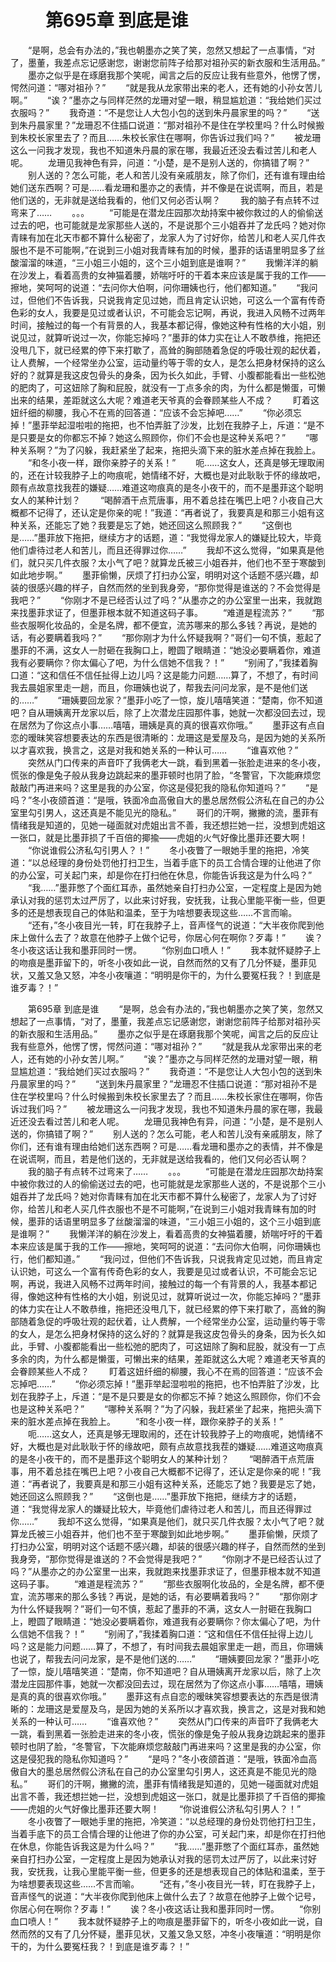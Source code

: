 # 　　第695章 到底是谁
　　“是啊，总会有办法的，”我也朝墨亦之笑了笑，忽然又想起了一点事情，“对了，墨董，我差点忘记感谢您，谢谢您前阵子给那对祖孙买的新衣服和生活用品。”
　　墨亦之似乎是在琢磨我那个笑呢，闻言之后的反应让我有些意外，他愣了愣，愕然问道：“哪对祖孙？”
　　“就是我从龙家带出来的老人，还有她的小孙女苦儿啊。”
　　“诶？”墨亦之与同样茫然的龙珊对望一眼，稍显尴尬道：“我给她们买过衣服吗？”
　　我奇道：“不是您让人大包小包的送到朱丹晨家里的吗？”
　　“送到朱丹晨家里？”龙珊忍不住插口说道：“那对祖孙不是住在学校里吗？什么时候搬到朱校长家里去了？而且……朱校长家住在哪啊，你告诉过我们吗？”
　　被龙珊这么一问我才发现，我也不知道朱丹晨的家在哪，我最近还没去看过苦儿和老人呢。
　　龙珊见我神色有异，问道：“小楚，是不是别人送的，你搞错了啊？”
　　别人送的？怎么可能，老人和苦儿没有亲戚朋友，除了你们，还有谁有理由给她们送东西啊？可是……看龙珊和墨亦之的表情，并不像是在说谎啊，而且，若是他们送的，无非就是送给我看的，他们又何必否认啊？
　　我的脑子有点转不过弯来了……
　　。。。
　　“可能是在潜龙庄园那次劫持案中被你救过的人的偷偷送过去的吧，也可能就是龙家那些人送的，不是说那个三小姐吞并了龙氏吗？她对你青睐有加在北天市都不算什么秘密了，龙家人为了讨好你，给苦儿和老人买几件衣服也不是不可能啊，”在说到三小姐对我青睐有加的时候，墨菲的话语里明显多了丝酸溜溜的味道，“三小姐三小姐的，这个三小姐到底是谁啊？”
　　我懒洋洋的躺在沙发上，看着高贵的女神猫着腰，娇喘吁吁的干着本来应该是属于我的工作——擦地，笑呵呵的说道：“去问你大伯啊，问你珊姨也行，他们都知道。”
　　“我问过，但他们不告诉我，只说我肯定见过她，而且肯定认识她，可这么一个富有传奇色彩的女人，我要是见过或者认识，不可能会忘记啊，再说，我进入风畅不过两年时间，接触过的每一个有背景的人，我基本都记得，像她这种有性格的大小姐，别说见过，就算听说过一次，你能忘掉吗？”墨菲的体力实在让人不敢恭维，拖把还没甩几下，就已经累的停下来打歇了，高耸的胸部随着急促的呼吸壮观的起伏着，让人费解，一个经常坐办公室，运动量约等于零的女人，是怎么把身材保持的这么好的？就算是我这皮包骨头的身条，因为长久如此，手臂、小腹都能看出一些松弛的肥肉了，可这妞除了胸和屁股，就没有一丁点多余的肉，为什么都是懒蛋，可懒出来的结果，差距就这么大呢？难道老天爷真的会眷顾某些人不成？
　　盯着这妞纤细的柳腰，我心不在焉的回答道：“应该不会忘掉吧……”
　　“你必须忘掉！”墨菲举起湿啦啦的拖把，也不怕弄脏了沙发，比划在我脖子上，斥道：“是不是只要是女的你都忘不掉？她这么照顾你，你们不会也是这种关系吧？”
　　“哪种关系啊？”为了闪躲，我赶紧坐了起来，拖把头滴下来的脏水差点掉在我脸上。
　　“和冬小夜一样，跟你亲脖子的关系！”
　　呃……这女人，还真是够无理取闹的，还在计较我脖子上的吻痕呢，她情绪不好，大概也是对此耿耿于怀的缘故吧，颇有点故意找我茬的嫌疑……难道这吻痕真的是冬小夜干的，而不是墨菲这个聪明女人的某种计划？
　　“喝醉酒干点荒唐事，用不着总挂在嘴巴上吧？小夜自己大概都不记得了，还认定是你亲的呢！”我道：“再者说了，我要真是和那三小姐有这种关系，还能忘了她？我要是忘了她，她还回这么照顾我？”
　　“这倒也是……”墨菲放下拖把，继续方才的话题，道：“我觉得龙家人的嫌疑比较大，毕竟他们虐待过老人和苦儿，而且还得罪过你……”
　　我却不这么觉得，“如果真是他们，就只买几件衣服？太小气了吧？就算龙氏被三小姐吞并，他们也不至于寒酸到如此地步啊。”
　　墨菲偷懒，厌烦了打扫办公室，明明对这个话题不感兴趣，却装的很感兴趣的样子，自然而然的坐到我身旁，“那你觉得是谁送的？不会觉得是我吧？”
　　“你刚才不是已经否认过了吗？”从墨亦之的办公室里一出来，我就跑来找墨菲求证了，但墨菲根本就不知道这码子事。
　　“难道是程流苏？”
　　“那些衣服啊化妆品的，全是名牌，都不便宜，流苏哪来的那么多钱？再说，是她的话，有必要瞒着我吗？”
　　“那你刚才为什么怀疑我啊？”哥们一句不慎，惹起了墨菲的不满，这女人一肘砸在我胸口上，瞪圆了眼睛道：“她没必要瞒着你，难道我有必要瞒你？你太偏心了吧，为什么信她不信我？！”
　　“别闹了，”我揉着胸口道：“这和信任不信任扯得上边儿吗？这是能力问题……算了，不想了，有时间我去晨姐家里走一趟，而且，你珊姨也说了，帮我去问问龙家，是不是他们送的……”
　　“珊姨要回龙家？”墨菲小吃了一惊，旋儿嘻嘻笑道：“楚南，你不知道吧？自从珊姨离开龙家以后，除了上次潜龙庄园那件事，她就一次都没回去过，现在居然为了你这点小事……嘻嘻，珊姨是真的真的很喜欢你哦。”
　　墨菲这有点自恋的暧昧笑容想要表达的东西是很清晰的：龙珊这是爱屋及乌，是因为她的关系所以才喜欢我，换言之，这是对我和她关系的一种认可……
　　“谁喜欢他？”
　　突然从门口传来的声音吓了我俩老大一跳，看到黑着一张脸走进来的冬小夜，慌张的像是兔子般从我身边跳起来的墨菲顿时也阴了脸，“冬警官，下次能麻烦您敲敲门再进来吗？这里是我的办公室，你这是侵犯我的隐私你知道吗？”
　　“是吗？”冬小夜颌首道：“是哦，铁面冷血高傲自大的墨总居然假公济私在自己的办公室里勾引男人，这还真是不能见光的隐私。”
　　哥们的汗啊，撇撇的流，墨菲有情绪我是知道的，见她一碰面就对虎姐出言不善，我还想拦她一拦，没想到虎姐这一张口，就是比墨菲损了千百倍的揶揄——虎姐的火气好像比墨菲还要大啊！
　　“你说谁假公济私勾引男人？！”
　　冬小夜瞥了一眼她手里的拖把，冷笑道：“以总经理的身份处罚他打扫卫生，当着手底下的员工合情合理的让他进了你的办公室，可关起门来，却是你在打扫他在休息，你能告诉我这是为什么吗？”
　　“我……”墨菲憋了个面红耳赤，虽然她亲自打扫办公室，一定程度上是因为她承认对我的惩罚太过严厉了，以此来讨好我，安抚我，让我心里能平衡一些，但更多的还是想表现自己的体贴和温柔，至于为啥想要表现这些……不言而喻。
　　“还有，”冬小夜目光一转，盯在我脖子上，音声怪气的说道：“大半夜你爬到他床上做什么去了？故意在他脖子上做个记号，你居心何在啊你？歹毒！”
　　诶？冬小夜这话让我和墨菲同时一愣。
　　“你别血口喷人！”
　　我本就怀疑脖子上的吻痕是墨菲留下的，听冬小夜如此一说，自然而然的又有了几分怀疑，墨菲见状，又羞又急又怒，冲冬小夜嚷道：“明明是你干的，为什么要冤枉我？！到底是谁歹毒？！”

　　第695章 到底是谁
　　“是啊，总会有办法的，”我也朝墨亦之笑了笑，忽然又想起了一点事情，“对了，墨董，我差点忘记感谢您，谢谢您前阵子给那对祖孙买的新衣服和生活用品。”
　　墨亦之似乎是在琢磨我那个笑呢，闻言之后的反应让我有些意外，他愣了愣，愕然问道：“哪对祖孙？”
　　“就是我从龙家带出来的老人，还有她的小孙女苦儿啊。”
　　“诶？”墨亦之与同样茫然的龙珊对望一眼，稍显尴尬道：“我给她们买过衣服吗？”
　　我奇道：“不是您让人大包小包的送到朱丹晨家里的吗？”
　　“送到朱丹晨家里？”龙珊忍不住插口说道：“那对祖孙不是住在学校里吗？什么时候搬到朱校长家里去了？而且……朱校长家住在哪啊，你告诉过我们吗？”
　　被龙珊这么一问我才发现，我也不知道朱丹晨的家在哪，我最近还没去看过苦儿和老人呢。
　　龙珊见我神色有异，问道：“小楚，是不是别人送的，你搞错了啊？”
　　别人送的？怎么可能，老人和苦儿没有亲戚朋友，除了你们，还有谁有理由给她们送东西啊？可是……看龙珊和墨亦之的表情，并不像是在说谎啊，而且，若是他们送的，无非就是送给我看的，他们又何必否认啊？
　　我的脑子有点转不过弯来了……
　　。。。
　　“可能是在潜龙庄园那次劫持案中被你救过的人的偷偷送过去的吧，也可能就是龙家那些人送的，不是说那个三小姐吞并了龙氏吗？她对你青睐有加在北天市都不算什么秘密了，龙家人为了讨好你，给苦儿和老人买几件衣服也不是不可能啊，”在说到三小姐对我青睐有加的时候，墨菲的话语里明显多了丝酸溜溜的味道，“三小姐三小姐的，这个三小姐到底是谁啊？”
　　我懒洋洋的躺在沙发上，看着高贵的女神猫着腰，娇喘吁吁的干着本来应该是属于我的工作——擦地，笑呵呵的说道：“去问你大伯啊，问你珊姨也行，他们都知道。”
　　“我问过，但他们不告诉我，只说我肯定见过她，而且肯定认识她，可这么一个富有传奇色彩的女人，我要是见过或者认识，不可能会忘记啊，再说，我进入风畅不过两年时间，接触过的每一个有背景的人，我基本都记得，像她这种有性格的大小姐，别说见过，就算听说过一次，你能忘掉吗？”墨菲的体力实在让人不敢恭维，拖把还没甩几下，就已经累的停下来打歇了，高耸的胸部随着急促的呼吸壮观的起伏着，让人费解，一个经常坐办公室，运动量约等于零的女人，是怎么把身材保持的这么好的？就算是我这皮包骨头的身条，因为长久如此，手臂、小腹都能看出一些松弛的肥肉了，可这妞除了胸和屁股，就没有一丁点多余的肉，为什么都是懒蛋，可懒出来的结果，差距就这么大呢？难道老天爷真的会眷顾某些人不成？
　　盯着这妞纤细的柳腰，我心不在焉的回答道：“应该不会忘掉吧……”
　　“你必须忘掉！”墨菲举起湿啦啦的拖把，也不怕弄脏了沙发，比划在我脖子上，斥道：“是不是只要是女的你都忘不掉？她这么照顾你，你们不会也是这种关系吧？”
　　“哪种关系啊？”为了闪躲，我赶紧坐了起来，拖把头滴下来的脏水差点掉在我脸上。
　　“和冬小夜一样，跟你亲脖子的关系！”
　　呃……这女人，还真是够无理取闹的，还在计较我脖子上的吻痕呢，她情绪不好，大概也是对此耿耿于怀的缘故吧，颇有点故意找我茬的嫌疑……难道这吻痕真的是冬小夜干的，而不是墨菲这个聪明女人的某种计划？
　　“喝醉酒干点荒唐事，用不着总挂在嘴巴上吧？小夜自己大概都不记得了，还认定是你亲的呢！”我道：“再者说了，我要真是和那三小姐有这种关系，还能忘了她？我要是忘了她，她还回这么照顾我？”
　　“这倒也是……”墨菲放下拖把，继续方才的话题，道：“我觉得龙家人的嫌疑比较大，毕竟他们虐待过老人和苦儿，而且还得罪过你……”
　　我却不这么觉得，“如果真是他们，就只买几件衣服？太小气了吧？就算龙氏被三小姐吞并，他们也不至于寒酸到如此地步啊。”
　　墨菲偷懒，厌烦了打扫办公室，明明对这个话题不感兴趣，却装的很感兴趣的样子，自然而然的坐到我身旁，“那你觉得是谁送的？不会觉得是我吧？”
　　“你刚才不是已经否认过了吗？”从墨亦之的办公室里一出来，我就跑来找墨菲求证了，但墨菲根本就不知道这码子事。
　　“难道是程流苏？”
　　“那些衣服啊化妆品的，全是名牌，都不便宜，流苏哪来的那么多钱？再说，是她的话，有必要瞒着我吗？”
　　“那你刚才为什么怀疑我啊？”哥们一句不慎，惹起了墨菲的不满，这女人一肘砸在我胸口上，瞪圆了眼睛道：“她没必要瞒着你，难道我有必要瞒你？你太偏心了吧，为什么信她不信我？！”
　　“别闹了，”我揉着胸口道：“这和信任不信任扯得上边儿吗？这是能力问题……算了，不想了，有时间我去晨姐家里走一趟，而且，你珊姨也说了，帮我去问问龙家，是不是他们送的……”
　　“珊姨要回龙家？”墨菲小吃了一惊，旋儿嘻嘻笑道：“楚南，你不知道吧？自从珊姨离开龙家以后，除了上次潜龙庄园那件事，她就一次都没回去过，现在居然为了你这点小事……嘻嘻，珊姨是真的真的很喜欢你哦。”
　　墨菲这有点自恋的暧昧笑容想要表达的东西是很清晰的：龙珊这是爱屋及乌，是因为她的关系所以才喜欢我，换言之，这是对我和她关系的一种认可……
　　“谁喜欢他？”
　　突然从门口传来的声音吓了我俩老大一跳，看到黑着一张脸走进来的冬小夜，慌张的像是兔子般从我身边跳起来的墨菲顿时也阴了脸，“冬警官，下次能麻烦您敲敲门再进来吗？这里是我的办公室，你这是侵犯我的隐私你知道吗？”
　　“是吗？”冬小夜颌首道：“是哦，铁面冷血高傲自大的墨总居然假公济私在自己的办公室里勾引男人，这还真是不能见光的隐私。”
　　哥们的汗啊，撇撇的流，墨菲有情绪我是知道的，见她一碰面就对虎姐出言不善，我还想拦她一拦，没想到虎姐这一张口，就是比墨菲损了千百倍的揶揄——虎姐的火气好像比墨菲还要大啊！
　　“你说谁假公济私勾引男人？！”
　　冬小夜瞥了一眼她手里的拖把，冷笑道：“以总经理的身份处罚他打扫卫生，当着手底下的员工合情合理的让他进了你的办公室，可关起门来，却是你在打扫他在休息，你能告诉我这是为什么吗？”
　　“我……”墨菲憋了个面红耳赤，虽然她亲自打扫办公室，一定程度上是因为她承认对我的惩罚太过严厉了，以此来讨好我，安抚我，让我心里能平衡一些，但更多的还是想表现自己的体贴和温柔，至于为啥想要表现这些……不言而喻。
　　“还有，”冬小夜目光一转，盯在我脖子上，音声怪气的说道：“大半夜你爬到他床上做什么去了？故意在他脖子上做个记号，你居心何在啊你？歹毒！”
　　诶？冬小夜这话让我和墨菲同时一愣。
　　“你别血口喷人！”
　　我本就怀疑脖子上的吻痕是墨菲留下的，听冬小夜如此一说，自然而然的又有了几分怀疑，墨菲见状，又羞又急又怒，冲冬小夜嚷道：“明明是你干的，为什么要冤枉我？！到底是谁歹毒？！”
